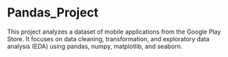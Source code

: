 # Pandas_Project
This project analyzes a dataset of mobile applications from the Google Play Store. It focuses on data cleaning, transformation, and exploratory data analysis (EDA) using pandas, numpy, matplotlib, and seaborn.
